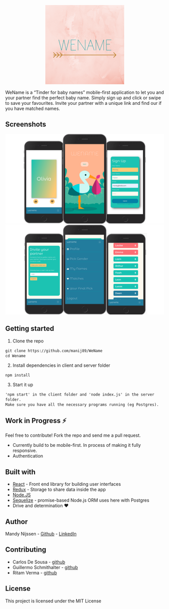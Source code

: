 <p align="center">
  <img src="images/logo-wename.png" />
</p>


WeName is a “Tinder for baby names” mobile-first application to let you and your partner find the perfect baby name.
Simply sign up and click or swipe to save your favourites. Invite your partner with a unique link and find our if you have matched names.

## Screenshots

<p align="center">
  <img src="images/screenshots-1.png" />
  <img src="images/screenshots-2.png" />
</p>



## Getting started

1. Clone the repo

```
git clone https://github.com/manij89/WeName
cd Wename
```

2. Install dependencies in client and server folder
```
npm install
```

3. Start it up
```
'npm start' in the client folder and 'node index.js' in the server folder.
Make sure you have all the necessary programs running (eg Postgres).
```

## Work in Progress ⚡️

Feel free to contribute! Fork the repo and send me a pull request.

* Currently build to be mobile-first. In process of making it fully responsive.
* Authentication

## Built with

* [React](https://reactjs.org/) - Front end library for building user interfaces
* [Redux](https://redux.js.org) - Storage to share data inside the app
* [Node.JS](https://nodejs.org/en/)
* [Sequelize](https://sequelize.org/master/) - promise-based Node.js ORM uses here with Postgres
* Drive and determination ♥


## Author

Mandy Nijssen - [Github](https://github.com/manij89/) - [LinkedIn](https://www.linkedin.com/in/mandy-nijssen/)

## Contributing

* Carlos De Sousa - [github](https://github.com/carlosdsv)
* Guillermo Schmithalter - [github](https://github.com/gSchmithalter14)
* Ritam Verma - [github](https://github.com/ritammv/)

## License

This project is licensed under the MIT License
